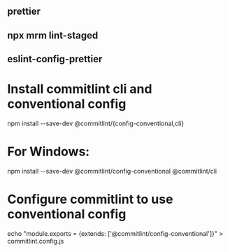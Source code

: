 ## prettier

## npx mrm lint-staged

## eslint-config-prettier

# Install commitlint cli and conventional config

npm install --save-dev @commitlint/{config-conventional,cli}

# For Windows:

npm install --save-dev @commitlint/config-conventional @commitlint/cli

# Configure commitlint to use conventional config

echo "module.exports = {extends: ['@commitlint/config-conventional']}" > commitlint.config.js
